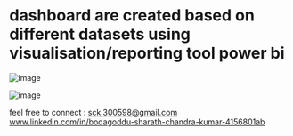 # dashboard are created based on different datasets using visualisation/reporting tool power bi
![image](https://github.com/sck-workspace/dashboard/assets/145953848/a8a49bb4-03e2-43a2-84ec-f4d782e81f3d)

![image](https://github.com/sck-workspace/dashboard/assets/145953848/b69699c9-f7ab-4d34-9355-bca654c6292f)

feel free to connect :
sck.300598@gmail.com
www.linkedin.com/in/bodagoddu-sharath-chandra-kumar-4156801ab
